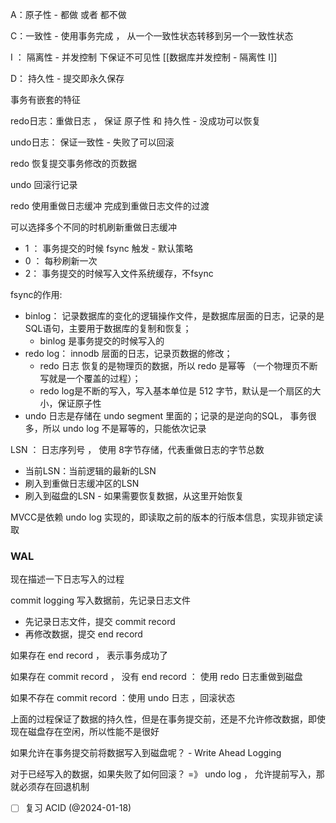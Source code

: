 
A：原子性 - 都做 或者 都不做

C：一致性 - 使用事务完成 ， 从一个一致性状态转移到另一个一致性状态

I ： 隔离性 - 并发控制 下保证不可见性 [[数据库并发控制 - 隔离性 I]]

D： 持久性 - 提交即永久保存

事务有嵌套的特征

redo日志：重做日志 ， 保证 原子性 和 持久性 - 没成功可以恢复

undo日志： 保证一致性 - 失败了可以回滚

redo 恢复提交事务修改的页数据

undo 回滚行记录

redo 使用重做日志缓冲 完成到重做日志文件的过渡

可以选择多个不同的时机刷新重做日志缓冲
- 1 ： 事务提交的时候 fsync 触发 - 默认策略
- 0 ： 每秒刷新一次
- 2： 事务提交的时候写入文件系统缓存，不fsync

fsync的作用:

- binlog： 记录数据库的变化的逻辑操作文件，是数据库层面的日志，记录的是SQL语句，主要用于数据库的复制和恢复；
	- binlog 是事务提交的时候写入的
- redo log： innodb 层面的日志，记录页数据的修改；
	- redo 日志 恢复的是物理页的数据，所以 redo 是幂等 （一个物理页不断写就是一个覆盖的过程）；
	- redo log是不断的写入，写入基本单位是 512 字节，默认是一个扇区的大小，保证原子性
- undo 日志是存储在 undo segment 里面的；记录的是逆向的SQL， 事务很多，所以 undo log 不是幂等的，只能依次记录


LSN ： 日志序列号 ， 使用 8字节存储，代表重做日志的字节总数

- 当前LSN：当前逻辑的最新的LSN
- 刷入到重做日志缓冲区的LSN
- 刷入到磁盘的LSN - 如果需要恢复数据，从这里开始恢复


MVCC是依赖 undo log 实现的，即读取之前的版本的行版本信息，实现非锁定读取

### WAL

现在描述一下日志写入的过程

commit logging 写入数据前，先记录日志文件

- 先记录日志文件，提交 commit record
- 再修改数据，提交 end record

如果存在 end record ， 表示事务成功了

如果存在 commit record ， 没有 end record ： 使用 redo 日志重做到磁盘

如果不存在 commit record ：使用 undo 日志 ，回滚状态

上面的过程保证了数据的持久性，但是在事务提交前，还是不允许修改数据，即使现在磁盘存在空闲，所以性能不是很好

如果允许在事务提交前将数据写入到磁盘呢？ - Write Ahead Logging

对于已经写入的数据，如果失败了如何回滚？ =》 undo log ， 允许提前写入，那就必须存在回退机制

- [ ] 复习 ACID (@2024-01-18)